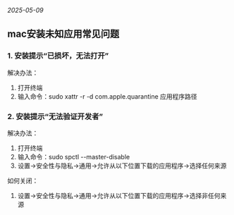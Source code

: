*2025-05-09*

## mac安装未知应用常见问题

### 1. 安装提示“已损坏，无法打开”
解决办法：
1. 打开终端
2. 输入命令：sudo xattr -r -d com.apple.quarantine 应用程序路径

### 2. 安装提示“无法验证开发者”
解决办法：
1. 打开终端
2. 输入命令：sudo spctl --master-disable
3. 设置->安全性与隐私->通用->允许从以下位置下载的应用程序->选择任何来源

如何关闭：
1. 设置->安全性与隐私->通用->允许从以下位置下载的应用程序->选择非任何来源